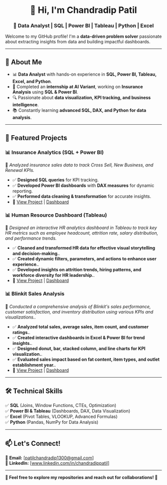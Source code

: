 <h1 align="center">👋 Hi, I'm Chandradip Patil</h1>
<h3 align="center">🚀 Data Analyst | SQL | Power BI | Tableau | Python | Excel</h3>

Welcome to my GitHub profile! I'm a **data-driven problem solver** passionate about extracting insights from data and building impactful dashboards.  

---
## 🔹 About Me  
- 📊 **Data Analyst** with hands-on experience in **SQL, Power BI, Tableau, Excel, and Python**.  
- 🏢 Completed an **internship at AI Variant**, working on **Insurance Analysis** using **SQL & Power BI**.  
- 🔍 Passionate about **data visualization, KPI tracking, and business intelligence**.  
- 📚 Constantly learning **advanced SQL, DAX, and Python for data analysis**.  

---

## 📌 Featured Projects  

### 📊 **Insurance Analytics (SQL + Power BI)**  
📌 *Analyzed insurance sales data to track Cross Sell, New Business, and Renewal KPIs.*  
- ✅ **Designed SQL queries** for KPI tracking.  
- ✅ **Developed Power BI dashboards** with **DAX measures** for dynamic reporting.  
- ✅ **Performed data cleaning & transformation** for accurate insights.  
- 🚀 [View Project](insurance_analysis) | [Dashboard](Insurance.png)  

### 📊 **Human Resource Dashboard (Tableau)**  
📌 *Designed an interactive HR analytics dashboard in Tableau to track key HR metrics such as employee headcount, attrition rate, salary distribution, and performance trends.*  
- ✅ **Cleaned and transformed HR data for effective visual storytelling and decision-making.**.  
- ✅ **Created dynamic filters, parameters, and actions to enhance user experience.**.
- ✅ **Developed insights on attrition trends, hiring patterns, and workforce diversity for HR leadership.**.
- 🚀 [View Project](Human_Resources) | [Dashboard](HR_Dashboard.png)

### 📊 **Blinkit Sales Analysis**  
📌 *Conducted a comprehensive analysis of Blinkit's sales performance, customer satisfaction, and inventory distribution using various KPIs and visualizations..*  
- ✅ **Analyzed total sales, average sales, item count, and customer ratings.**.  
- ✅ **Created interactive dashboards in Excel & Power BI for trend insights.**.
- ✅ **Designed donut, bar, stacked column, and line charts for KPI visualization.**.
- ✅ **Evaluated sales impact based on fat content, item types, and outlet establishment year.**.
- 🚀 [View Project](Blinkit_Dashboard.xlsx) | [Dashboard](HR_Dashboard.png)


---

## 🛠️ Technical Skills  
✅ **SQL** (Joins, Window Functions, CTEs, Optimization)  
✅ **Power BI & Tableau** (Dashboards, DAX, Data Visualization)  
✅ **Excel** (Pivot Tables, VLOOKUP, Advanced Formulas)  
✅ **Python** (Pandas, NumPy for Data Analysis)  

---

## 📫 Let's Connect!  
📩 **Email:** [patilchandradip1300@gmail.com]  
🔗 **LinkedIn:** [www.linkedin.com/in/chandradippatil]
 

---

**📌 Feel free to explore my repositories and reach out for collaborations! 🚀**  
